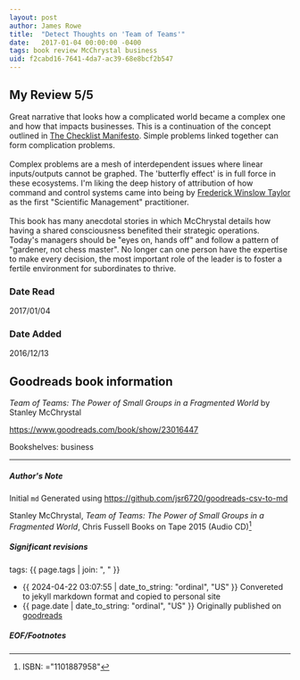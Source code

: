 ```yaml
---
layout: post
author: James Rowe
title:  "Detect Thoughts on 'Team of Teams'"
date:   2017-01-04 00:00:00 -0400
tags: book review McChrystal business
uid: f2cabd16-7641-4da7-ac39-68e8bcf2b547
---
```


<!-- highly dependent on how you personally use jekyll templates, and how you want this to show up -->
<!-- escape any jekyll keys with double brackets -->

## My Review 5/5

Great narrative that looks how a complicated world became a complex one and how that impacts businesses. This is a continuation of the concept outlined in [The Checklist Manifesto](https://www.goodreads.com/book/show/6667514). Simple problems linked together can form complication problems.<br/><br/>Complex problems are a mesh of interdependent issues where linear inputs/outputs cannot be graphed. The 'butterfly effect' is in full force in these ecosystems. I'm liking the deep history of attribution of how command and control systems came into being by [Frederick Winslow Taylor](https://www.goodreads.com/author/show/485537) as the first "Scientific Management" practitioner.<br/><br/>This book has many anecdotal stories in which McChrystal details how having a shared consciousness benefited their strategic operations. Today's managers should be "eyes on, hands off" and follow a pattern of "gardener, not chess master". No longer can one person have the expertise to make every decision, the most important role of the leader is to foster a fertile environment for subordinates to thrive.

### Date Read
2017/01/04

### Date Added
2016/12/13

## Goodreads book information

*Team of Teams: The Power of Small Groups in a Fragmented World* by Stanley McChrystal

https://www.goodreads.com/book/show/23016447

Bookshelves: business

---

##### Author's Note

Initial `md` Generated using https://github.com/jsr6720/goodreads-csv-to-md

Stanley McChrystal, *Team of Teams: The Power of Small Groups in a Fragmented World*, Chris Fussell Books on Tape 2015 (Audio CD)[^1]

##### Significant revisions

tags: {{ page.tags | join: ", " }} <!-- todo move this somewhere -->

- {{ 2024-04-22 03:07:55 | date_to_string: "ordinal", "US" }} Convereted to jekyll markdown format and copied to personal site
- {{ page.date | date_to_string: "ordinal", "US" }} Originally published on [goodreads](https://www.goodreads.com)

##### EOF/Footnotes

[^1]: ISBN: ="1101887958"